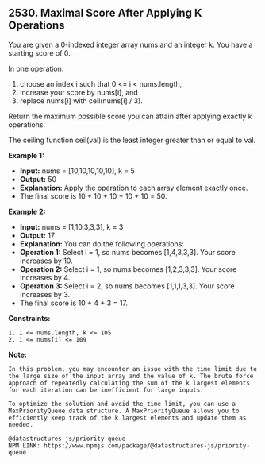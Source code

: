 ## 2530. Maximal Score After Applying K Operations

You are given a 0-indexed integer array nums and an integer k. You have a starting score of 0.

In one operation:

1. choose an index i such that 0 <= i < nums.length,
2. increase your score by nums[i], and
3. replace nums[i] with ceil(nums[i] / 3).

Return the maximum possible score you can attain after applying exactly k operations.

The ceiling function ceil(val) is the least integer greater than or equal to val.

**Example 1:**

- **Input:** nums = [10,10,10,10,10], k = 5
- **Output:** 50
- **Explanation:** Apply the operation to each array element exactly once.
- The final score is 10 + 10 + 10 + 10 + 10 = 50.

**Example 2:**

- **Input:** nums = [1,10,3,3,3], k = 3
- **Output:** 17
- **Explanation:** You can do the following operations:
- **Operation 1:** Select i = 1, so nums becomes [1,4,3,3,3]. Your score increases by 10.
- **Operation 2:** Select i = 1, so nums becomes [1,2,3,3,3]. Your score increases by 4.
- **Operation 3:** Select i = 2, so nums becomes [1,1,1,3,3]. Your score increases by 3.
- The final score is 10 + 4 + 3 = 17.

**Constraints:**

    1. 1 <= nums.length, k <= 105
    2. 1 <= nums[i] <= 109

**Note:**

    In this problem, you may encounter an issue with the time limit due to the large size of the input array and the value of k. The brute force approach of repeatedly calculating the sum of the k largest elements for each iteration can be inefficient for large inputs.

    To optimize the solution and avoid the time limit, you can use a MaxPriorityQueue data structure. A MaxPriorityQueue allows you to efficiently keep track of the k largest elements and update them as needed.

    @datastructures-js/priority-queue
    NPM LINK: https://www.npmjs.com/package/@datastructures-js/priority-queue
